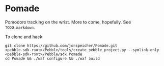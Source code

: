# Pomade

Pomodoro tracking on the wrist. More to come, hopefully. See `TODO.markdown`.

To clone and hack:

    git clone https://github.com/jonspeicher/Pomade.git
    <pebble-sdk-root>/Pebble/tools/create_pebble_project.py --symlink-only <pebble-sdk-root>/Pebble/sdk Pomade
    cd Pomade && ./waf configure && ./waf build

